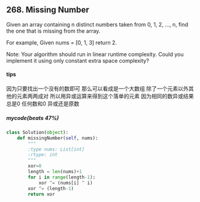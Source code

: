 ## 268. Missing Number
Given an array containing n distinct numbers taken from 0, 1, 2, ..., n, find the one that is missing from the array.

For example,
Given nums = [0, 1, 3] return 2.

Note:
Your algorithm should run in linear runtime complexity. Could you implement it using only constant extra space complexity?
#### tips
因为只要找出一个没有的数即可 那么可以看成是一个大数组 除了一个元素以外其他的元素两两成对 所以用异或运算来得到这个落单的元素 因为相同的数异或结果总是0 任何数和0 异或还是原数

##### mycode(beats 47%)

```Python
class Solution(object):
    def missingNumber(self, nums):
        """
        :type nums: List[int]
        :rtype: int
        """
        xor=0
        length = len(nums)+1
        for i in range(length-1):
            xor ^= (nums[i] ^ i)
        xor ^= (length-1)
        return xor
```
